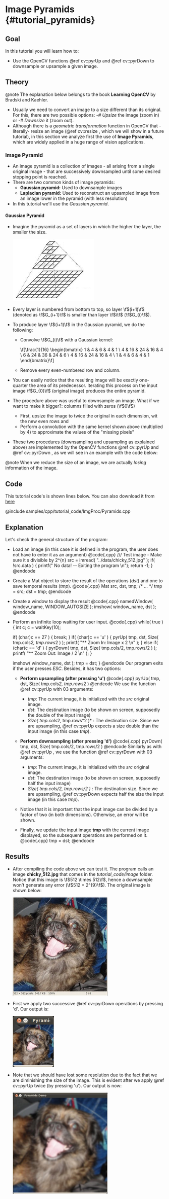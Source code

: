 Image Pyramids {#tutorial_pyramids}
==============

Goal
----

In this tutorial you will learn how to:

-   Use the OpenCV functions @ref cv::pyrUp and @ref cv::pyrDown to downsample or upsample a given
    image.

Theory
------

@note The explanation below belongs to the book **Learning OpenCV** by Bradski and Kaehler.

-   Usually we need to convert an image to a size different than its original. For this, there are
    two possible options:
    -#  *Upsize* the image (zoom in) or
    -#  *Downsize* it (zoom out).
-   Although there is a *geometric transformation* function in OpenCV that -literally- resize an
    image (@ref cv::resize , which we will show in a future tutorial), in this section we analyze
    first the use of **Image Pyramids**, which are widely applied in a huge range of vision
    applications.

### Image Pyramid

-   An image pyramid is a collection of images - all arising from a single original image - that are
    successively downsampled until some desired stopping point is reached.
-   There are two common kinds of image pyramids:
    -   **Gaussian pyramid:** Used to downsample images
    -   **Laplacian pyramid:** Used to reconstruct an upsampled image from an image lower in the
        pyramid (with less resolution)
-   In this tutorial we'll use the *Gaussian pyramid*.

#### Gaussian Pyramid

-   Imagine the pyramid as a set of layers in which the higher the layer, the smaller the size.

    ![](images/Pyramids_Tutorial_Pyramid_Theory.png)

-   Every layer is numbered from bottom to top, so layer \f$(i+1)\f$ (denoted as \f$G_{i+1}\f$ is smaller
    than layer \f$i\f$ (\f$G_{i}\f$).
-   To produce layer \f$(i+1)\f$ in the Gaussian pyramid, we do the following:
    -   Convolve \f$G_{i}\f$ with a Gaussian kernel:

        \f[\frac{1}{16} \begin{bmatrix} 1 & 4 & 6 & 4 & 1  \\ 4 & 16 & 24 & 16 & 4  \\ 6 & 24 & 36 & 24 & 6  \\ 4 & 16 & 24 & 16 & 4  \\ 1 & 4 & 6 & 4 & 1 \end{bmatrix}\f]

    -   Remove every even-numbered row and column.

-   You can easily notice that the resulting image will be exactly one-quarter the area of its
    predecessor. Iterating this process on the input image \f$G_{0}\f$ (original image) produces the
    entire pyramid.
-   The procedure above was useful to downsample an image. What if we want to make it bigger?:
    columns filled with zeros (\f$0\f$)
    -   First, upsize the image to twice the original in each dimension, wit the new even rows and
    -   Perform a convolution with the same kernel shown above (multiplied by 4) to approximate the
        values of the "missing pixels"
-   These two procedures (downsampling and upsampling as explained above) are implemented by the
    OpenCV functions @ref cv::pyrUp and @ref cv::pyrDown , as we will see in an example with the
    code below:

@note When we reduce the size of an image, we are actually *losing* information of the image.

Code
----

This tutorial code's is shown lines below. You can also download it from
[here](https://github.com/opencv/opencv/tree/master/samples/cpp/tutorial_code/ImgProc/Pyramids.cpp)

@include samples/cpp/tutorial_code/ImgProc/Pyramids.cpp

Explanation
-----------

Let's check the general structure of the program:

-   Load an image (in this case it is defined in the program, the user does not have to enter it
    as an argument)
    @code{.cpp}
    /// Test image - Make sure it s divisible by 2^{n}
    src = imread( "../data/chicky_512.jpg" );
    if( !src.data )
      { printf(" No data! -- Exiting the program \n");
        return -1; }
    @endcode

-   Create a Mat object to store the result of the operations (*dst*) and one to save temporal
    results (*tmp*).
    @code{.cpp}
    Mat src, dst, tmp;
    /* ... */
    tmp = src;
    dst = tmp;
    @endcode

-   Create a window to display the result
    @code{.cpp}
    namedWindow( window_name, WINDOW_AUTOSIZE );
    imshow( window_name, dst );
    @endcode

-   Perform an infinite loop waiting for user input.
    @code{.cpp}
    while( true )
    {
      int c;
      c = waitKey(10);

      if( (char)c == 27 )
        { break; }
      if( (char)c == 'u' )
        { pyrUp( tmp, dst, Size( tmp.cols*2, tmp.rows*2 ) );
          printf( "** Zoom In: Image x 2 \n" );
        }
      else if( (char)c == 'd' )
       { pyrDown( tmp, dst, Size( tmp.cols/2, tmp.rows/2 ) );
         printf( "** Zoom Out: Image / 2 \n" );
       }

      imshow( window_name, dst );
      tmp = dst;
    }
    @endcode
    Our program exits if the user presses *ESC*. Besides, it has two options:

    -   **Perform upsampling (after pressing 'u')**
        @code{.cpp}
        pyrUp( tmp, dst, Size( tmp.cols*2, tmp.rows*2 )
        @endcode
        We use the function @ref cv::pyrUp with 03 arguments:

        -   *tmp*: The current image, it is initialized with the *src* original image.
        -   *dst*: The destination image (to be shown on screen, supposedly the double of the
            input image)
        -   *Size( tmp.cols*2, tmp.rows\*2 )\* : The destination size. Since we are upsampling,
            @ref cv::pyrUp expects a size double than the input image (in this case *tmp*).
    -   **Perform downsampling (after pressing 'd')**
        @code{.cpp}
        pyrDown( tmp, dst, Size( tmp.cols/2, tmp.rows/2 )
        @endcode
        Similarly as with @ref cv::pyrUp , we use the function @ref cv::pyrDown with 03
        arguments:

        -   *tmp*: The current image, it is initialized with the *src* original image.
        -   *dst*: The destination image (to be shown on screen, supposedly half the input
            image)
        -   *Size( tmp.cols/2, tmp.rows/2 )* : The destination size. Since we are upsampling,
            @ref cv::pyrDown expects half the size the input image (in this case *tmp*).
    -   Notice that it is important that the input image can be divided by a factor of two (in
        both dimensions). Otherwise, an error will be shown.
    -   Finally, we update the input image **tmp** with the current image displayed, so the
        subsequent operations are performed on it.
        @code{.cpp}
        tmp = dst;
        @endcode

Results
-------

-   After compiling the code above we can test it. The program calls an image **chicky_512.jpg**
    that comes in the *tutorial_code/image* folder. Notice that this image is \f$512 \times 512\f$,
    hence a downsample won't generate any error (\f$512 = 2^{9}\f$). The original image is shown below:

    ![](images/Pyramids_Tutorial_Original_Image.jpg)

-   First we apply two successive @ref cv::pyrDown operations by pressing 'd'. Our output is:

    ![](images/Pyramids_Tutorial_PyrDown_Result.jpg)

-   Note that we should have lost some resolution due to the fact that we are diminishing the size
    of the image. This is evident after we apply @ref cv::pyrUp twice (by pressing 'u'). Our output
    is now:

    ![](images/Pyramids_Tutorial_PyrUp_Result.jpg)
